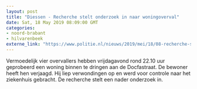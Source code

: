 ```yaml
---
layout: post
title: "Diessen - Recherche stelt onderzoek in naar woningoverval"
date: Sat, 18 May 2019 08:09:00 GMT
categories: 
- noord-brabant 
- hilvarenbeek 
externe_link: "https://www.politie.nl/nieuws/2019/mei/18/08-recherche-stelt-onderzoek-in-naar-woningoverval.html"
---
```


Vermoedelijk vier overvallers hebben vrijdagavond rond 22.10 uur geprobeerd een woning binnen te dringen aan de Docfastraat. De bewoner heeft hen verjaagd. Hij liep verwondingen op en werd voor controle naar het ziekenhuis gebracht. De recherche stelt een nader onderzoek in.
